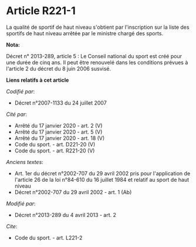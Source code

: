 # Article R221-1

La qualité de sportif de haut niveau s'obtient par l'inscription sur la liste des sportifs de haut niveau arrêtée par le
ministre chargé des sports.

**Nota:**

Décret n° 2013-289, article 5 : Le Conseil national du sport est créé pour une durée de cinq ans. Il peut être renouvelé dans
les conditions prévues à l'article 2 du décret du 8 juin 2006 susvisé.

**Liens relatifs à cet article**

_Codifié par_:

  - Décret n°2007-1133 du 24 juillet 2007

_Cité par_:

  - Arrêté du 17 janvier 2020 - art. 2 (V)
  - Arrêté du 17 janvier 2020 - art. 5 (V)
  - Arrêté du 17 janvier 2020 - art. 18 (V)
  - Code du sport. - art. D221-20 (V)
  - Code du sport. - art. R221-20 (V)

_Anciens textes_:

  - Art. 1er du décret n°2002-707 du 29 avril 2002 pris pour l'application de l'article 26 de la loi n°84-610 du 16 juillet 1984 et relatif au sport de haut niveau
  - Décret n°2002-707 du 29 avril 2002 - art. 1 (Ab)

_Modifié par_:

  - Décret n°2013-289 du 4 avril 2013 - art. 2

_Cite_:

  - Code du sport. - art. L221-2

